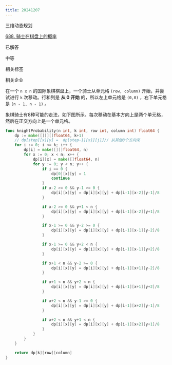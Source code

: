 ```yaml
---
title: 20241207
---
```

三维动态规划



[688. 骑士在棋盘上的概率](https://leetcode.cn/problems/knight-probability-in-chessboard/)

已解答

中等



相关标签

相关企业



在一个 `n x n` 的国际象棋棋盘上，一个骑士从单元格 `(row, column)` 开始，并尝试进行 `k` 次移动。行和列是 **从 0 开始** 的，所以左上单元格是 `(0,0)` ，右下单元格是 `(n - 1, n - 1)` 。

象棋骑士有8种可能的走法，如下图所示。每次移动在基本方向上是两个单元格，然后在正交方向上是一个单元格。





```go
func knightProbability(n int, k int, row int, column int) float64 {
	dp := make([][][]float64, k+1)
	// dp[step][x][y] =  dp[step-1][x1][j1]// 从其他8个方向来
	for i := 0; i <= k; i++ {
		dp[i] = make([][]float64, n)
		for x := 0; x < n; x++ {
			dp[i][x] = make([]float64, n)
			for y := 0; y < n; y++ {
				if i == 0 {
					dp[0][x][y] = 1
					continue
				}
				if x-2 >= 0 && y-1 >= 0 {
					dp[i][x][y] = dp[i][x][y] + dp[i-1][x-2][y-1]/8
				}

				if x-2 >= 0 && y+1 < n {
					dp[i][x][y] = dp[i][x][y] + dp[i-1][x-2][y+1]/8
				}

				if x-1 >= 0 && y-2 >= 0 {
					dp[i][x][y] = dp[i][x][y] + dp[i-1][x-1][y-2]/8
				}

				if x-1 >= 0 && y+2 < n {
					dp[i][x][y] = dp[i][x][y] + dp[i-1][x-1][y+2]/8
				}

				if x+1 < n && y-2 >= 0 {
					dp[i][x][y] = dp[i][x][y] + dp[i-1][x+1][y-2]/8
				}

				if x+1 < n && y+2 < n {
					dp[i][x][y] = dp[i][x][y] + dp[i-1][x+1][y+2]/8
				}

				if x+2 < n && y-1 >= 0 {
					dp[i][x][y] = dp[i][x][y] + dp[i-1][x+2][y-1]/8
				}

				if x+2 < n && y+1 < n {
					dp[i][x][y] = dp[i][x][y] + dp[i-1][x+2][y+1]/8
				}
			}
		}
	}

	return dp[k][row][column]
}

```

